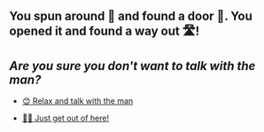 ## You spun around 🔄 and found a door 🚪. You opened it and found a way out 🛣️! 

## *Are you sure you don't want to talk with the man?*

- [😊 Relax and talk with the man](1-B.md)

- [🏃‍♂️ Just get out of here!](../3/1-1A.md)